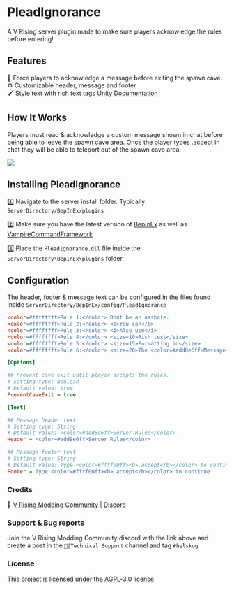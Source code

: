 # PleadIgnorance
A V Rising server plugin made to make sure players acknowledge the rules before entering!

## Features
🔁 Force players to acknowledge a message before exiting the spawn cave.<br>
⚙️ Customizable header, message and footer<br>
🖌️ Style text with rich text tags [Unity Documentation](https://docs.unity3d.com/Packages/com.unity.ugui@1.0/manual/StyledText.html)<br>

## How It Works
Players must read & acknowledge a custom message shown in chat before being able to leave the spawn cave area. Once the player types .accept in chat they will be able to teleport out of the spawn cave area.

<img src="https://i.ibb.co/pBd14y9Y/Screenshot-20250521-193336.png"/>

## Installing PleadIgnorance
1️⃣ Navigate to the server install folder. Typically: `ServerDirectory/BepInEx/plugins`<br>

2️⃣ Make sure you have the latest version of [BepInEx](https://thunderstore.io/c/v-rising/p/BepInEx/BepInExPack_V_Rising/) as well as [VampireCommandFramework](https://thunderstore.io/c/v-rising/p/deca/VampireCommandFramework/)<br>

3️⃣ ️Place the `PleadIgnorance.dll` file inside the `ServerDirectory\BepInEx\plugins` folder.<br>

## Configuration
The header, footer & message text can be configured in the files found inside `ServerDirectory/BepInEx/config/PleadIgnorance`

```cfg
<color=#ffffffff>Rule 1:</color> Dont be an asshole.
<color=#ffffffff>Rule 2:</color> <b>You can</b>
<color=#ffffffff>Rule 3:</color> <i>Also use</i>
<color=#ffffffff>Rule 4:</color> <size=10>Rich text</size>
<color=#ffffffff>Rule 5:</color> <size=15>Formatting in</size>
<color=#ffffffff>Rule 6:</color> <size=20>The <color=#add8e6ff>Message</color></size>
```

```cfg
[Options]

## Prevent cave exit until player accepts the rules.
# Setting type: Boolean
# Default value: true
PreventCaveExit = true

[Text]

## Message header text
# Setting type: String
# Default value: <color=#add8e6ff>Server Rules</color>
Header = <color=#add8e6ff>Server Rules</color>

## Message footer text
# Setting type: String
# Default value: Type <color=#ffff00ff><b>.accept</b></color> to continue
Footer = Type <color=#ffff00ff><b>.accept</b></color> to continue
```

### Credits
🧛 [V Rising Modding Community](https://wiki.vrisingmods.com/)  |  [Discord](https://discord.com/invite/QG2FmueAG9)

### Support & Bug reports
Join the V Rising Modding Community discord with the link above and create a post in the `🙋|Technical Support` channel and tag `#helskog`

### License
[This project is licensed under the AGPL-3.0 license.](https://choosealicense.com/licenses/agpl-3.0/#)

